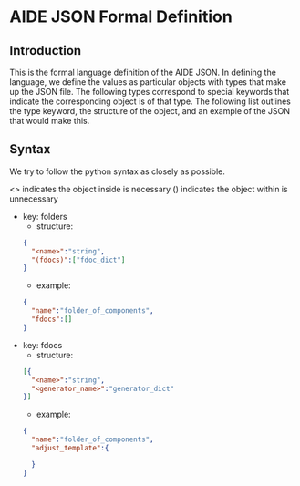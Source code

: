 # AIDE JSON Formal Definition

## Introduction
This is the formal language definition of the AIDE JSON. In defining the
language, we define the values as particular objects with types
that make up the JSON file. The following types correspond to special keywords
that indicate the corresponding object is of that type. The following list
outlines the type keyword, the structure of the object, and an example of the
JSON that would make this.

## Syntax
We try to follow the python syntax as closely as possible. 

<> indicates the object inside is necessary
() indicates the object within is unnecessary

* key: folders
  * structure:
  ```JSON
  {
    "<name>":"string",
    "(fdocs)":["fdoc_dict"]
  }
  ```
  * example:
  ```JSON
  {
    "name":"folder_of_components",
    "fdocs":[]
  }
  ```
* key: fdocs
  * structure:
  ```JSON
  [{
    "<name>":"string",
    "<generator_name>":"generator_dict"
  }]
  ```
  * example:
  ```JSON
  {
    "name":"folder_of_components",
    "adjust_template":{

    }
  }
  ```
